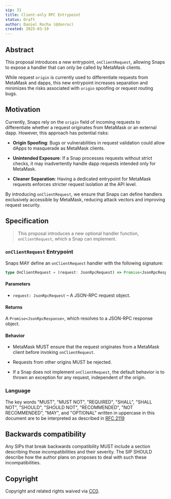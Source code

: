 ```yaml
---
sip: 31
title: Client-only RPC Entrypoint
status: Draft
author: Daniel Rocha (@danroc)
created: 2025-03-19
---
```


## Abstract

This proposal introduces a new entrypoint, `onClientRequest`, allowing Snaps to
expose a handler that can only be called by MetaMask clients.

While request `origin` is currently used to differentiate requests from
MetaMask and dapps, this new entrypoint increases separation and minimizes the
risks associated with `origin` spoofing or request routing bugs.

## Motivation

Currently, Snaps rely on the `origin` field of incoming requests to
differentiate whether a request originates from MetaMask or an external dapp.
However, this approach has potential risks:

- **Origin Spoofing**: Bugs or vulnerabilities in request validation could
  allow dApps to masquerade as MetaMask clients.

- **Unintended Exposure**: If a Snap processes requests without strict checks,
  it may inadvertently handle dapp requests intended only for MetaMask.

- **Cleaner Separation**: Having a dedicated entrypoint for MetaMask requests
  enforces stricter request isolation at the API level.

By introducing `onClientRequest`, we ensure that Snaps can define handlers
exclusively accessible by MetaMask, reducing attack vectors and improving
request security.

## Specification

> This proposal introduces a new optional handler function, `onClientRequest`,
> which a Snap can implement.

### `onClientRequest` Entrypoint

Snaps MAY define an `onClientRequest` handler with the following signature:

```typescript
type OnClientRequest = (request: JsonRpcRequest) => Promise<JsonRpcResponse>;
```

#### Parameters

- `request: JsonRpcRequest` – A JSON-RPC request object.

#### Returns

A `Promise<JsonRpcResponse>`, which resolves to a JSON-RPC response object.

#### Behavior

- MetaMask MUST ensure that the request originates from a MetaMask client
  before invoking `onClientRequest`.

- Requests from other origins MUST be rejected.

- If a Snap does not implement `onClientRequest`, the default behavior is to
  thrown an exception for any request, independent of the origin.

### Language

The key words "MUST", "MUST NOT", "REQUIRED", "SHALL", "SHALL NOT", "SHOULD",
"SHOULD NOT", "RECOMMENDED", "NOT RECOMMENDED", "MAY", and "OPTIONAL" written
in uppercase in this document are to be interpreted as described in [RFC
2119](https://www.ietf.org/rfc/rfc2119.txt)

## Backwards compatibility

Any SIPs that break backwards compatibility MUST include a section describing
those incompatibilities and their severity. The SIP SHOULD describe how the
author plans on proposes to deal with such these incompatibilities.

## Copyright

Copyright and related rights waived via [CC0](../LICENSE).
